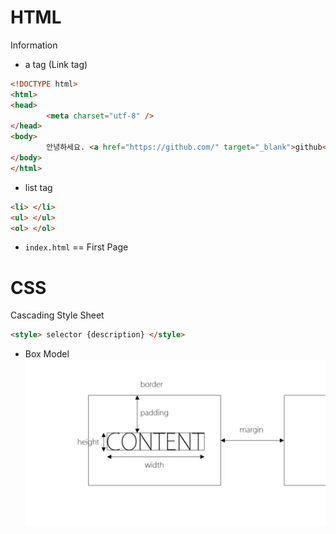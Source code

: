 # HTML
Information

- a tag (Link tag)
```html
<!DOCTYPE html>
<html>
<head>
		<meta charset="utf-8" />
</head>
<body>
		안녕하세요. <a href="https://github.com/" target="_blank">github</a> 입니다.
</body>
</html>
```

- list tag
```html
<li> </li>
<ul> </ul>
<ol> </ol>
```

- `index.html` == First Page

# CSS
Cascading Style Sheet

```html
<style> selector {description} </style>
```

- Box Model
![Boxmodelimage](./image/boxmodel.png)